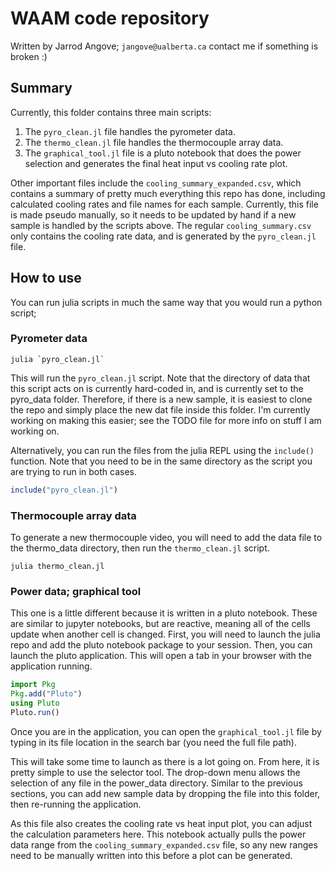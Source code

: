 # WAAM code repository

Written by Jarrod Angove; `jangove@ualberta.ca` contact me if something is broken :)

## Summary

Currently, this folder contains three main scripts:

1. The `pyro_clean.jl` file handles the pyrometer data.
2. The `thermo_clean.jl` file handles the thermocouple array data.
3. The `graphical_tool.jl` file is a pluto notebook that does the power selection and generates the final heat input vs cooling rate plot. 

Other important files include the `cooling_summary_expanded.csv`, which contains a summary of pretty much everything this repo has done, including calculated cooling rates and file names for each sample. Currently, this file is made pseudo manually, so it needs to be updated by hand if a new sample is handled by the scripts above. The regular `cooling_summary.csv` only contains the cooling rate data, and is generated by the `pyro_clean.jl` file.

## How to use

You can run julia scripts in much the same way that you would run a python script;

### Pyrometer data

```shell
julia `pyro_clean.jl`
```

This will run the `pyro_clean.jl` script. Note that the directory of data that this script acts on is currently hard-coded in, and is currently set to the pyro_data folder. Therefore, if there is a new sample, it is easiest to clone the repo and simply place the new dat file inside this folder. I'm currently working on making this easier; see the TODO file for more info on stuff I am working on. 

Alternatively, you can run the files from the julia REPL using the `include()` function. Note that you need to be in the same directory as the script you are trying to run in both cases. 

```julia
include("pyro_clean.jl")
```

### Thermocouple array data

To generate a new thermocouple video, you will need to add the data file to the thermo_data directory, then run the `thermo_clean.jl` script. 

```shell
julia thermo_clean.jl
```

### Power data; graphical tool

This one is a little different because it is written in a pluto notebook. These are similar to jupyter notebooks, but are reactive, meaning all of the cells update when another cell is changed. First, you will need to launch the julia repo and add the pluto notebook package to your session. Then, you can launch the pluto application. This will open a tab in your browser with the application running. 

```julia
import Pkg
Pkg.add("Pluto")
using Pluto 
Pluto.run()
```

Once you are in the application, you can open the `graphical_tool.jl` file by typing in its file location in the search bar (you need the full file path).

This will take some time to launch as there is a lot going on. From here, it is pretty simple to use the selector tool. The drop-down menu allows the selection of any file in the power_data directory. Similar to the previous sections, you can add new sample data by dropping the file into this folder, then re-running the application. 

As this file also creates the cooling rate vs heat input plot, you can adjust the calculation parameters here. This notebook actually pulls the power data range from the `cooling_summary_expanded.csv` file, so any new ranges need to be manually written into this before a plot can be generated. 



